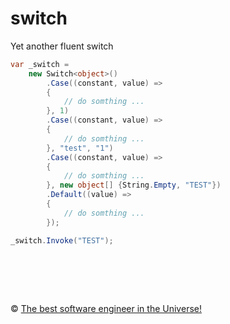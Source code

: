 switch
======
Yet another fluent switch
```C#
var _switch =
	new Switch<object>()
		.Case((constant, value) =>
		{
			// do somthing ...
		}, 1)
		.Case((constant, value) =>
		{
			// do somthing ...
		}, "test", "1")
		.Case((constant, value) => 
		{
			// do somthing ...
		}, new object[] {String.Empty, "TEST"})
		.Default((value) =>
		{
			// do somthing ...
		});

_switch.Invoke("TEST");
```


&nbsp;
============
&copy; [The best software engineer in the Universe!](http://metlinskyi.com/)
